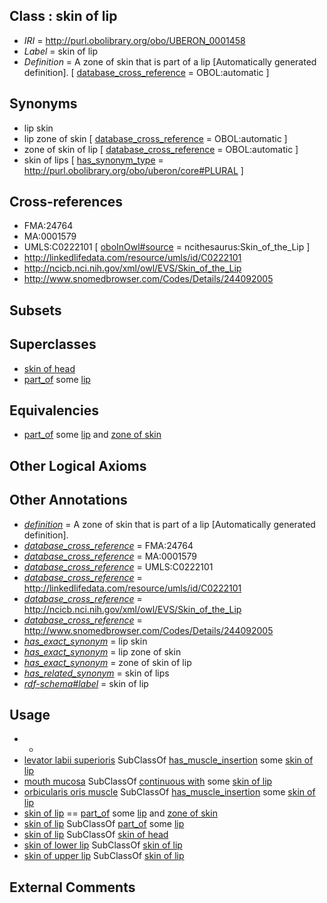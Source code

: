 
## Class : skin of lip

 * *IRI* = http://purl.obolibrary.org/obo/UBERON_0001458
 * *Label* = skin of lip
 * *Definition* = A zone of skin that is part of a lip [Automatically generated definition]. [ [database_cross_reference](../../ef/oboInOwl#hasDbXref.md) = OBOL:automatic ]

## Synonyms

 * lip skin
 * lip zone of skin [ [database_cross_reference](../../ef/oboInOwl#hasDbXref.md) = OBOL:automatic ]
 * zone of skin of lip [ [database_cross_reference](../../ef/oboInOwl#hasDbXref.md) = OBOL:automatic ]
 * skin of lips [ [has_synonym_type](../../pe/oboInOwl#hasSynonymType.md) = http://purl.obolibrary.org/obo/uberon/core#PLURAL ]

## Cross-references

 * FMA:24764
 * MA:0001579
 * UMLS:C0222101 [ [oboInOwl#source](../../ce/oboInOwl#source.md) = ncithesaurus:Skin_of_the_Lip ]
 * http://linkedlifedata.com/resource/umls/id/C0222101
 * http://ncicb.nci.nih.gov/xml/owl/EVS/Skin_of_the_Lip
 * http://www.snomedbrowser.com/Codes/Details/244092005

## Subsets


## Superclasses

 * [skin of head](../../UBERON/84/UBERON_0001084.md)
 * [part_of](../../BFO/50/BFO_0000050.md) some [lip](../../UBERON/33/UBERON_0001833.md)

## Equivalencies

 * [part_of](../../BFO/50/BFO_0000050.md) some [lip](../../UBERON/33/UBERON_0001833.md) and [zone of skin](../../UBERON/14/UBERON_0000014.md)

## Other Logical Axioms


## Other Annotations

 * *[definition](../../IAO/15/IAO_0000115.md)* = A zone of skin that is part of a lip [Automatically generated definition].
 * *[database_cross_reference](../../ef/oboInOwl#hasDbXref.md)* = FMA:24764
 * *[database_cross_reference](../../ef/oboInOwl#hasDbXref.md)* = MA:0001579
 * *[database_cross_reference](../../ef/oboInOwl#hasDbXref.md)* = UMLS:C0222101
 * *[database_cross_reference](../../ef/oboInOwl#hasDbXref.md)* = http://linkedlifedata.com/resource/umls/id/C0222101
 * *[database_cross_reference](../../ef/oboInOwl#hasDbXref.md)* = http://ncicb.nci.nih.gov/xml/owl/EVS/Skin_of_the_Lip
 * *[database_cross_reference](../../ef/oboInOwl#hasDbXref.md)* = http://www.snomedbrowser.com/Codes/Details/244092005
 * *[has_exact_synonym](../../ym/oboInOwl#hasExactSynonym.md)* = lip skin
 * *[has_exact_synonym](../../ym/oboInOwl#hasExactSynonym.md)* = lip zone of skin
 * *[has_exact_synonym](../../ym/oboInOwl#hasExactSynonym.md)* = zone of skin of lip
 * *[has_related_synonym](../../ym/oboInOwl#hasRelatedSynonym.md)* = skin of lips
 * *[rdf-schema#label](../../el/rdf-schema#label.md)* = skin of lip

## Usage

 * -
 * [levator labii superioris](../../UBERON/80/UBERON_0001580.md) SubClassOf [has_muscle_insertion](../../RO/73/RO_0002373.md) some [skin of lip](../../UBERON/58/UBERON_0001458.md)
 * [mouth mucosa](../../UBERON/29/UBERON_0003729.md) SubClassOf [continuous with](../../RO/50/RO_0002150.md) some [skin of lip](../../UBERON/58/UBERON_0001458.md)
 * [orbicularis oris muscle](../../UBERON/33/UBERON_0010933.md) SubClassOf [has_muscle_insertion](../../RO/73/RO_0002373.md) some [skin of lip](../../UBERON/58/UBERON_0001458.md)
 * [skin of lip](../../UBERON/58/UBERON_0001458.md) == [part_of](../../BFO/50/BFO_0000050.md) some [lip](../../UBERON/33/UBERON_0001833.md) and [zone of skin](../../UBERON/14/UBERON_0000014.md)
 * [skin of lip](../../UBERON/58/UBERON_0001458.md) SubClassOf [part_of](../../BFO/50/BFO_0000050.md) some [lip](../../UBERON/33/UBERON_0001833.md)
 * [skin of lip](../../UBERON/58/UBERON_0001458.md) SubClassOf [skin of head](../../UBERON/84/UBERON_0001084.md)
 * [skin of lower lip](../../UBERON/50/UBERON_0018150.md) SubClassOf [skin of lip](../../UBERON/58/UBERON_0001458.md)
 * [skin of upper lip](../../UBERON/51/UBERON_0018151.md) SubClassOf [skin of lip](../../UBERON/58/UBERON_0001458.md)

## External Comments

